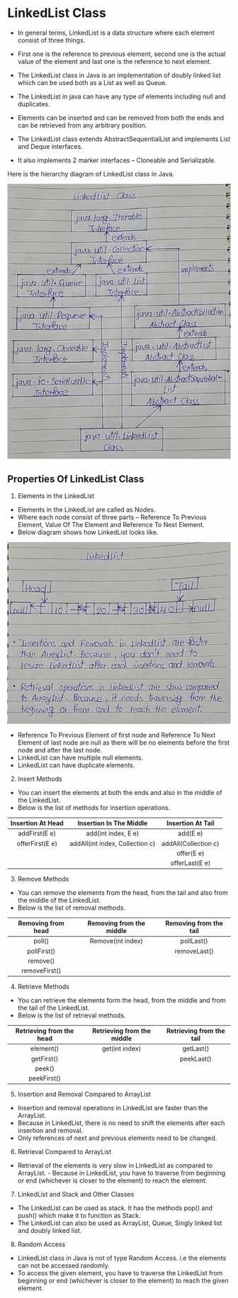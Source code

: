 # LinkedList Class

- In general terms, LinkedList is a data structure where each element consist of three things. 
- First one is the reference to previous element, second one is the actual value of the element and last one is the reference to next element.

- The LinkedList class in Java is an implementation of doubly linked list which can be used both as a List as well as Queue. 
- The LinkedList in java can have any type of elements including null and duplicates. 
- Elements can be inserted and can be removed from both the ends and can be retrieved from any arbitrary position.

- The LinkedList class extends AbstractSequentialList and implements List and Deque interfaces. 
- It also implements 2 marker interfaces – Cloneable and Serializable. 

Here is the hierarchy diagram of LinkedList class in Java.

![alt text](image-8.png)


## Properties Of LinkedList Class

1) Elements in the LinkedList 

- Elements in the LinkedList are called as Nodes. 
- Where each node consist of three parts – Reference To Previous Element, Value Of The Element and Reference To Next Element. 
- Below diagram shows how LinkedList looks like.

![alt text](image-9.png)

- Reference To Previous Element of first node and Reference To Next Element of last node are null as there will be no elements before the first node and after the last node.
- LinkedList can have multiple null elements.
- LinkedList can have duplicate elements.

2) Insert Methods

- You can insert the elements at both the ends and also in the middle of the LinkedList. 
- Below is the list of methods for insertion operations.

| Insertion At Head | Insertion In The Middle | Insertion At Tail |
|:--------------:|:--------------:|:--------------:|
| addFirst(E e) | add(int index, E e) | add(E e) |
| offerFirst(E e) | addAll(int index, Collection c) | addAll(Collection c) |
|  |  | offer(E e) |
|  |  | offerLast(E e) |


3) Remove Methods

- You can remove the elements from the head, from the tail and also from the middle of the LinkedList.
- Below is the list of removal methods.

| Removing from head | Removing from the middle | Removing from the tail |
|:--------------:|:--------------:|:--------------:|
| poll() | Remove(int index) | pollLast() |
| pollFirst() |  | removeLast() |
| remove() |  |  |
| removeFirst() |  |  |

4) Retrieve Methods

- You can retrieve the elements form the head, from the middle and from the tail of the LinkedList. 
- Below is the list of retrieval methods.

| Retrieving from the head | Retrieving from the middle | Retrieving from the tail |
|:--------------:|:--------------:|:--------------:|
| element() | get(int index) | getLast() |
| getFirst() |  | peekLast() |
| peek() |  |  |
| peekFirst() |  |  |


5) Insertion and Removal Compared to ArrayList

- Insertion and removal operations in LinkedList are faster than the ArrayList. 
- Because in LinkedList, there is no need to shift the elements after each insertion and removal. 
- Only references of next and previous elements need to be changed.

6) Retrieval Compared to ArrayList

- Retrieval of the elements is very slow in LinkedList as compared to ArrayList. - Because in LinkedList, you have to traverse from beginning or end (whichever is closer to the element) to reach the element.

7) LinkedList and Stack and Other Classes

- The LinkedList can be used as stack. It has the methods pop() and push() which make it to function as Stack.
- The LinkedList can also be used as ArrayList, Queue, Singly linked list and doubly linked list.

8) Random Access

- LinkedList class in Java is not of type Random Access. i.e the elements can not be accessed randomly. 
- To access the given element, you have to traverse the LinkedList from beginning or end (whichever is closer to the element) to reach the given element.
